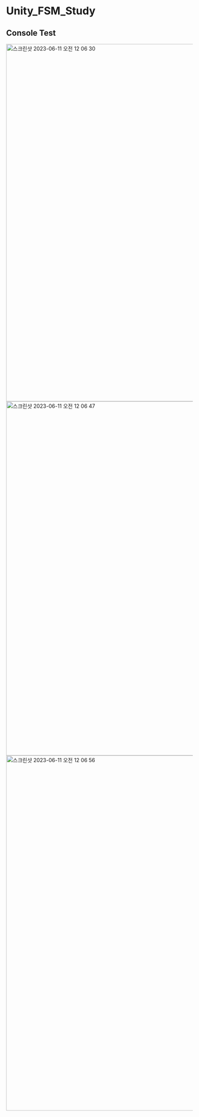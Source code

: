 # Unity_FSM_Study

## Console Test

<img width="962" alt="스크린샷 2023-06-11 오전 12 06 30" src="https://github.com/danpung2/Unity_FSM_Study/assets/75434746/b1e93192-2191-467c-b6ae-e9c9ba7cf399">
<img width="953" alt="스크린샷 2023-06-11 오전 12 06 47" src="https://github.com/danpung2/Unity_FSM_Study/assets/75434746/38a186e6-68c8-43f0-aad5-fca050c18952">
<img width="956" alt="스크린샷 2023-06-11 오전 12 06 56" src="https://github.com/danpung2/Unity_FSM_Study/assets/75434746/ee81ee44-1a35-426e-b0cd-bb06540775de">
